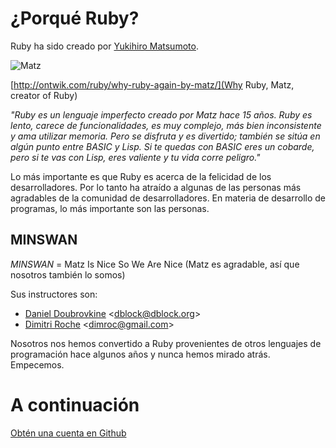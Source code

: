 ¿Porqué Ruby?
============

Ruby ha sido creado por [Yukihiro Matsumoto](http://es.wikipedia.org/wiki/Yukihiro_Matsumoto).

![Matz](https://github.com/generalassembly/ga-ruby-on-rails-for-devs/blob/master/lectures/00-getting-started/matz.jpg?raw=true "Yukihiro Matsumoto")

[http://ontwik.com/ruby/why-ruby-again-by-matz/](Why Ruby, Matz, creator of Ruby)

*"Ruby es un lenguaje imperfecto creado por Matz hace 15 años. Ruby es lento, carece de funcionalidades, es muy complejo, más bien inconsistente y ama utilizar memoria. Pero se disfruta y es divertido; también se sitúa en algún punto entre BASIC y Lisp. Si te quedas con BASIC eres un cobarde, pero si te vas con Lisp, eres valiente y tu vida corre peligro."*

Lo más importante es que Ruby es acerca de la felicidad de los desarrolladores. Por lo tanto ha atraído a algunas de las personas más agradables de la comunidad de desarrolladores. En materia de desarrollo de programas, lo más importante son las personas.

MINSWAN
-------

*MINSWAN* = Matz Is Nice So We Are Nice (Matz es agradable, así que nosotros también lo somos)

Sus instructores son:

* [Daniel Doubrovkine](http://linkedin.com/in/dblock) <[dblock@dblock.org](mailto:dblock@dblock.org)>
* [Dimitri Roche](http://www.linkedin.com/in/dimroc) <[dimroc@gmail.com](mailto:dimroc@gmail.com)>

Nosotros nos hemos convertido a Ruby provenientes de otros lenguajes de programación hace algunos años y nunca hemos mirado atrás. Empecemos.

A continuación
==============

[Obtén una cuenta en Github](0.2-github-account.md)
